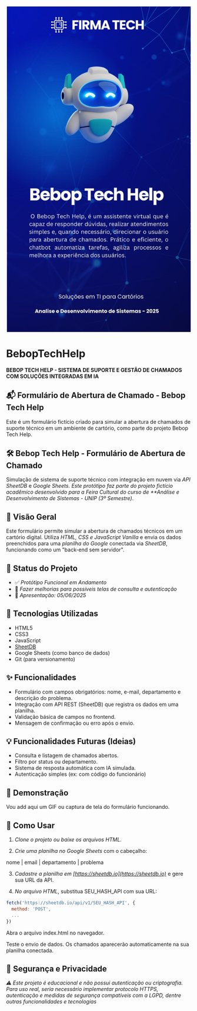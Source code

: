 <p align="center">
    <img src="./assets/images/banner.jpeg" alt="logo" width="500"/>
</p>

# BebopTechHelp

**BEBOP TECH HELP - SISTEMA DE SUPORTE E GESTÃO DE CHAMADOS COM SOLUÇÕES INTEGRADAS EM IA**

## 📬 Formulário de Abertura de Chamado - Bebop Tech Help

Este é um formulário fictício criado para simular a abertura de chamados de suporte técnico em um ambiente de cartório, como parte do projeto Bebop Tech Help.

## 🛠️ Bebop Tech Help - Formulário de Abertura de Chamado

Simulação de sistema de suporte técnico com integração em nuvem via *API SheetDB* e *Google Sheets. Este protótipo faz parte do projeto fictício acadêmico desenvolvido para a Feira Cultural do curso de **Análise e Desenvolvimento de Sistemas - UNIP (3º Semestre)*.

## 📌 Visão Geral

Este formulário permite simular a abertura de chamados técnicos em um cartório digital. Utiliza *HTML, CSS e JavaScript Vanilla* e envia os dados preenchidos para uma *planilha do Google* conectada via *SheetDB*, funcionando como um "back-end sem servidor".

## 🚦 Status do Projeto

- ✅ *Protótipo Funcional em Andamento*
- 🚧 *Fazer melhorias para possíveis telas de consulta e autenticação*
- 📅 *Apresentação: 05/06/2025*

## 🧰 Tecnologias Utilizadas

- HTML5
- CSS3
- JavaScript
- [SheetDB](https://sheetdb.io)
- Google Sheets (como banco de dados)
- Git (para versionamento)

## ✨ Funcionalidades

- Formulário com campos obrigatórios: nome, e-mail, departamento e descrição do problema.
- Integração com API REST (SheetDB) que registra os dados em uma planilha.
- Validação básica de campos no frontend.
- Mensagem de confirmação ou erro após o envio.

## 💡 Funcionalidades Futuras (Ideias)
- Consulta e listagem de chamados abertos.
- Filtro por status ou departamento.
- Sistema de resposta automática com IA simulada.
- Autenticação simples (ex: com código do funcionário)

## 📸 Demonstração

Vou add aqui um GIF ou captura de tela do formulário funcionando.

## 🚀 Como Usar

1. *Clone o projeto ou baixe os arquivos HTML.*

2. *Crie uma planilha no Google Sheets* com o cabeçalho:

nome | email | departamento | problema

3. *Cadastre a planilha em [https://sheetdb.io](https://sheetdb.io)* e gere sua URL da API.

4. *No arquivo HTML*, substitua SEU_HASH_API com sua URL:

```js
fetch('https://sheetdb.io/api/v1/SEU_HASH_API', {
  method: 'POST',
  ...
})
```
Abra o arquivo index.html no navegador.

Teste o envio de dados. Os chamados aparecerão automaticamente na sua planilha conectada.

## 🔐 Segurança e Privacidade
*⚠️ Este projeto é educacional e não possui autenticação ou criptografia. Para uso real, seria necessário implementar protocolo HTTPS, autenticação e medidas de segurança compatíveis com a LGPD, dentre outras funcionalidades e tecnologias*